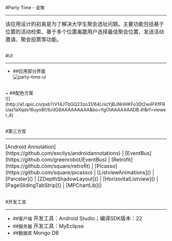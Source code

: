 #Party Time - 会聚
- - -
<font size=3>该应用设计的初衷是为了解决大学生聚会选址问题。主要功能包括基于位置的活动检索、基于多个位置离散用户选择最佳聚会位置、发送活动邀请、聚会投票等功能。</font>
<br/><br/>

#UI
- - -
+ ##应用部分界面
<br/>![party-time-ui](http://a3.qpic.cn/psb?/V14JTbGQ23zo31/M5.hRQ5CYfwEGWYFBtBeBTNtJymLvl9i0qUxfxM1J.I!/b/dIoBAAAAAAAA&ek=1&kp=1&pt=0&bo=gAIeCgAAAAAFB7I!&sce=0-12-12&rf=viewer_4)
<br/>
+ ##配色方案
<br/>![](http://a1.qpic.cn/psb?/V14JTbGQ23zo31/64LnlcYjBJNHHKFo30t2w4FKfFRUaz1aXqds16uyo8I!/b/dG8AAAAAAAAA&bo=YgOtAAAAAAADB.4!&rf=viewer_4)
<br/><br/>

#第三方库
- - -
<font size=3>
[Android Annotation](https://github.com/excilys/androidannotations) | 
[EventBus](https://github.com/greenrobot/EventBus) | 
[Retrofit](https://github.com/square/retrofit) | 
[Picasso](https://github.com/square/picasso) | 
[ListviewAnimations]() | 
[Parceler]() |
[ZDepthShadowLayout]() | 
[HorizontalListview]() |
[PageSlidingTabStrip]() | 
[MPChartLib]()
</font>
<br/><br/>

#开发工具
- - -
+ ##客户端
<font size=3>开发工具：Android Studio；编译SDK版本：22</font>
+ ##服务器
<font size=3>开发工具：MyEclipse</font>
+ ##数据库
<font size=3>Mongo DB</font>
<br/><br/><br/><br/><br/><br/>
